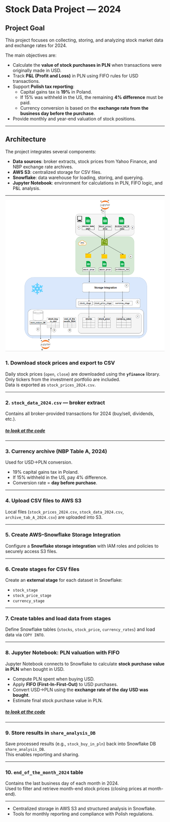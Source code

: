 # Stock Data Project — 2024

## Project Goal  
This project focuses on collecting, storing, and analyzing stock market data and exchange rates for 2024.  

The main objectives are:  
- Calculate the **value of stock purchases in PLN** when transactions were originally made in USD.  
- Track **P&L (Profit and Loss)** in PLN using FIFO rules for USD transactions.  
- Support **Polish tax reporting**:  
  - Capital gains tax is **19%** in Poland.  
  - If 15% was withheld in the US, the remaining **4% difference** must be paid.  
  - Currency conversion is based on the **exchange rate from the business day before the purchase**.  
- Provide monthly and year-end valuation of stock positions.  

---

## Architecture  
The project integrates several components:  
- **Data sources**: broker extracts, stock prices from Yahoo Finance, and NBP exchange rate archives.  
- **AWS S3**: centralized storage for CSV files.  
- **Snowflake**: data warehouse for loading, storing, and querying.  
- **Jupyter Notebook**: environment for calculations in PLN, FIFO logic, and P&L analysis.  

---
![Projec Scheme](./project_graph_scheme/stock_progject_grafic_schema.png) 

### 1. Download stock prices and export to CSV  
Daily stock prices (`open`, `close`) are downloaded using the **`yfinance`** library.  
Only tickers from the investment portfolio are included.  
Data is exported as `stock_prices_2024.csv`.  

---

### 2. `stock_data_2024.csv` — broker extract  
Contains all broker-provided transactions for 2024 (buy/sell, dividends, etc.).  
#####  [to look at the code](https://github.com/Nadiia1998/Stock_market_analysis_project/blob/main/jupyter_nothebook_code/stock_price_2024.ipynb)
---

### 3. Currency archive (NBP Table A, 2024)  
Used for USD→PLN conversion.  
- 19% capital gains tax in Poland.  
- If 15% withheld in the US, pay 4% difference.  
- Conversion rate = **day before purchase**.  

---

### 4. Upload CSV files to AWS S3  
Local files (`stock_prices_2024.csv`, `stock_data_2024.csv`, `archive_tab_A_2024.csv`) are uploaded into S3.  

---

### 5. Create AWS–Snowflake Storage Integration  
Configure a **Snowflake storage integration** with IAM roles and policies to securely access S3 files.  

---

### 6. Create stages for CSV files  
Create an **external stage** for each dataset in Snowflake:  
- `stock_stage`  
- `stock_price_stage`  
- `currency_stage`  

---

### 7. Create tables and load data from stages  
Define Snowflake tables (`stocks`, `stock_price`, `currency_rates`) and load data via `COPY INTO`.  

---

### 8. Jupyter Notebook: PLN valuation with FIFO  
Jupyter Notebook connects to Snowflake to calculate **stock purchase value in PLN** when bought in USD.  
- Compute PLN spent when buying USD.  
- Apply **FIFO (First-In-First-Out)** to USD purchases.  
- Convert USD→PLN using the **exchange rate of the day USD was bought**.  
- Estimate final stock purchase value in PLN.  
##### [to look at the code](https://github.com/Nadiia1998/Stock_market_analysis_project/blob/main/jupyter_nothebook_code/calculate_price_per_stock_buy_in_usd.ipynb)
---

### 9. Store results in `share_analysis_DB`  
Save processed results (e.g., `stock_buy_in_pln`) back into Snowflake DB `share_analysis_DB`.  
This enables reporting and sharing.  

---

### 10. `end_of_the_month_2024` table  
Contains the last business day of each month in 2024.  
Used to filter and retrieve month-end stock prices (closing prices at month-end).  

---


- Centralized storage in AWS S3 and structured analysis in Snowflake.  
- Tools for monthly reporting and compliance with Polish regulations.  

